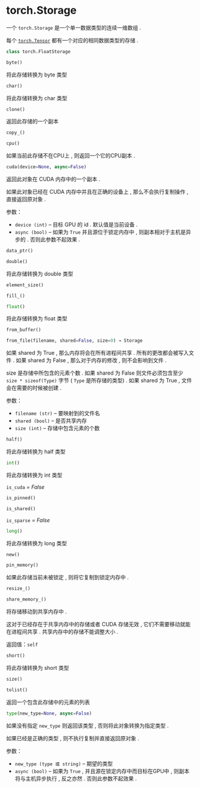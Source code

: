 # torch.Storage

一个 `torch.Storage` 是一个单一数据类型的连续一维数组 .

每个 [`torch.Tensor`](tensors.html#torch.Tensor "torch.Tensor") 都有一个对应的相同数据类型的存储 .

```py
class torch.FloatStorage
```

```py
byte()
```

将此存储转换为 byte 类型

```py
char()
```

将此存储转换为 char 类型

```py
clone()
```

返回此存储的一个副本

```py
copy_()
```

```py
cpu()
```

如果当前此存储不在CPU上 , 则返回一个它的CPU副本 .

```py
cuda(device=None, async=False)
```

返回此对象在 CUDA 内存中的一个副本 .

如果此对象已经在 CUDA 内存中并且在正确的设备上 , 那么不会执行复制操作 , 直接返回原对象 .

参数：

*   `device (int)` – 目标 GPU 的 id . 默认值是当前设备 .
*   `async (bool)` – 如果为 `True` 并且源位于锁定内存中 , 则副本相对于主机是异步的 . 否则此参数不起效果 .



```py
data_ptr()
```

```py
double()
```

将此存储转换为 double 类型

```py
element_size()
```

```py
fill_()
```

```py
float()
```

将此存储转换为 float 类型

```py
from_buffer()
```

```py
from_file(filename, shared=False, size=0) → Storage
```

如果 shared 为 True , 那么内存将会在所有进程间共享 . 所有的更改都会被写入文件 . 如果 shared 为 False , 那么对于内存的修改 , 则不会影响到文件 .

size 是存储中所包含的元素个数 . 如果 shared 为 False 则文件必须包含至少 `size * sizeof(Type)` 字节 ( `Type` 是所存储的类型) . 如果 shared 为 True , 文件会在需要的时候被创建 .

参数：

*   `filename (str)` – 要映射到的文件名
*   `shared (bool)` – 是否共享内存
*   `size (int)` – 存储中包含元素的个数



```py
half()
```

将此存储转换为 half 类型

```py
int()
```

将此存储转换为 int 类型

`is_cuda` _= False_

```py
is_pinned()
```

```py
is_shared()
```

`is_sparse` _= False_

```py
long()
```

将此存储转换为 long 类型

```py
new()
```

```py
pin_memory()
```

如果此存储当前未被锁定 , 则将它复制到锁定内存中 .

```py
resize_()
```

```py
share_memory_()
```

将存储移动到共享内存中 .

这对于已经存在于共享内存中的存储或者 CUDA 存储无效 , 它们不需要移动就能在进程间共享 . 共享内存中的存储不能调整大小 .

返回值：`self`

```py
short()
```

将此存储转换为 short 类型

```py
size()
```

```py
tolist()
```

返回一个包含此存储中的元素的列表

```py
type(new_type=None, async=False)
```

如果没有指定 `new_type` 则返回该类型 , 否则将此对象转换为指定类型 .

如果已经是正确的类型 , 则不执行复制并直接返回原对象 .

参数：

*   `new_type (type 或 string)` – 期望的类型
*   `async (bool)` – 如果为 `True` , 并且源在锁定内存中而目标在GPU中 , 则副本将与主机异步执行 , 反之亦然 . 否则此参数不起效果 .

